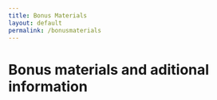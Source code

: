 ```yaml
---
title: Bonus Materials
layout: default
permalink: /bonusmaterials
---
```


# Bonus materials and aditional information